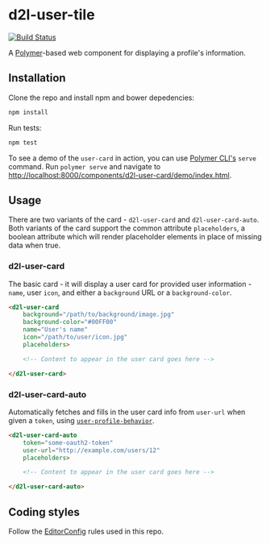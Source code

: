 d2l-user-tile
=============

[![Build Status](https://travis-ci.org/Brightspace/user-tile.svg?branch=master)](https://travis-ci.org/Brightspace/user-tile)

A [Polymer](https://www.polymer-project.org)-based web component for displaying a profile's information.

## Installation

Clone the repo and install npm and bower depedencies:

```sh
npm install
```

Run tests:

```sh
npm test
```

To see a demo of the `user-card` in action, you can use [Polymer CLI's](https://www.npmjs.com/package/polymer-cli) `serve` command. Run `polymer serve` and navigate to [http://localhost:8000/components/d2l-user-card/demo/index.html](http://localhost:8000/components/d2l-user-card/demo/index.html).

## Usage

There are two variants of the card - `d2l-user-card` and `d2l-user-card-auto`. Both variants of the card support the common attribute `placeholders`, a boolean attribute which will render placeholder elements in place of missing data when true.

### d2l-user-card

The basic card - it will display a user card for provided user information - `name`, user `icon`, and either a `background` URL or a `background-color`.

```html
<d2l-user-card
	background="/path/to/background/image.jpg"
	background-color="#00FF00"
	name="User's name"
	icon="/path/to/user/icon.jpg"
	placeholders>

	<!-- Content to appear in the user card goes here -->

</d2l-user-card>
```

### d2l-user-card-auto

Automatically fetches and fills in the user card info from `user-url` when given a `token`, using [`user-profile-behavior`](https://github.com/Brightspace/user-profile-behavior).

```html
<d2l-user-card-auto
	token="some-oauth2-token"
	user-url="http://example.com/users/12"
	placeholders>

	<!-- Content to appear in the user card goes here -->

</d2l-user-card-auto>
```

## Coding styles

Follow the [EditorConfig](http://editorconfig.org) rules used in this repo.
